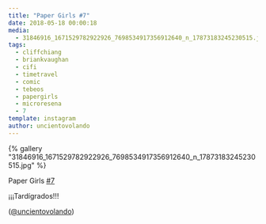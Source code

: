 ```yaml
---
title: "Paper Girls #7"
date: 2018-05-18 00:00:18
media: 
  - 31846916_1671529782922926_7698534917356912640_n_17873183245230515.jpg
tags: 
  - cliffchiang
  - briankvaughan
  - cifi
  - timetravel
  - comic
  - tebeos
  - papergirls
  - microresena
  - 7
template: instagram
author: uncientovolando
---
```


{% gallery "31846916_1671529782922926_7698534917356912640_n_17873183245230515.jpg" %}

Paper Girls [#7](/tags/7)

¡¡¡Tardígrados!!!

([@uncientovolando](https://instagram.com/uncientovolando))
